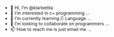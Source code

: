 - 👋 Hi, I’m @klarbetita
- 👀 I’m interested in c+ programming ...
- 🌱 I’m currently learning C Language ...
- 💞️ I’m looking to collaborate on programmers ...
- 📫 How to reach me is just email me ...

<!---
klarbetita/klarbetita is a ✨ special ✨ repository because its `README.md` (this file) appears on your GitHub profile.
You can click the Preview link to take a look at your changes.
--->
